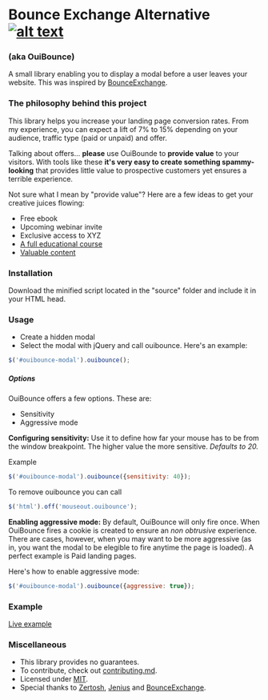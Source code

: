 # Bounce Exchange Alternative [![alt text][1]][1.1]
### (aka OuiBounce)

A small library enabling you to display a modal before a user leaves your website. This was inspired by [BounceExchange](http://bounceexchange.com/).


### The philosophy behind this project
This library helps you increase your landing page conversion rates. From my experience, you can expect a lift of 7% to 15% depending on your audience, traffic type (paid or unpaid) and offer.

Talking about offers... __please__ use OuiBounde to __provide value__ to your visitors. With tools like these __it's very easy to create something spammy-looking__ that provides little value to prospective customers yet ensures a terrible experience.

Not sure what I mean by "provide value"? Here are a few ideas to get your creative juices flowing:

- Free ebook
- Upcoming webinar invite
- Exclusive access to XYZ
- [A full educational course](http://do.thelandingpagecourse.com/)
- [Valuable content](https://training.kalzumeus.com/)

### Installation
Download the minified script located in the "source" folder and include it in your HTML head.

### Usage
- Create a hidden modal
- Select the modal with jQuery and call ouibounce. Here's an example:

```js
$('#ouibounce-modal').ouibounce();
```

##### Options
OuiBounce offers a few options. These are:

- Sensitivity
- Aggressive mode

__Configuring sensitivity:__ Use it to define how far your mouse has to be from the window breakpoint. The higher value the more sensitive. _Defaults to 20._

Example    
```js
$('#ouibounce-modal').ouibounce({sensitivity: 40});
```

To remove ouibounce you can call    
```js
$('html').off('mouseout.ouibounce');
```

__Enabling aggressive mode:__ By default, OuiBounce will only fire once. When OuiBounce fires a cookie is created to ensure an _non obtrusive_ experience. There are cases, however, when you may want to be more aggressive (as in, you want the modal to be elegible to fire anytime the page is loaded). A perfect example is Paid landing pages.

Here's how to enable aggressive mode:    
```js
$('#ouibounce-modal').ouibounce({aggressive: true});
```


### Example
[Live example](http://colors.carlsednaoui.com/)

### Miscellaneous
- This library provides no guarantees.
- To contribute, check out [contributing.md](contributing.md).
- Licensed under [MIT](license.md).
- Special thanks to [Zertosh](https://github.com/zertosh), [Jenius](https://github.com/jenius) and [BounceExchange](http://bounceexchange.com/).


<!-- Grab your social icons from https://github.com/carlsednaoui/gitsocial -->
[1]: http://i.imgur.com/tXSoThF.png (twitter)
[1.1]: http://www.twitter.com/carlsednaoui
<!-- Grab your social icons from https://github.com/carlsednaoui/gitsocial -->
